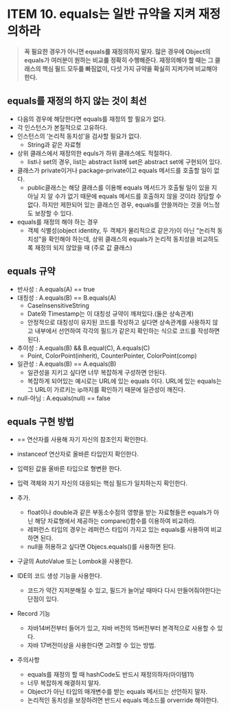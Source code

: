 # ITEM 10. equals는 일반 규약을 지켜 재정의하라

> **꼭 필요한 경우가 아니면 equals를 재정의하지 말자. 많은 경우에 Object의 equals가 여러분이 원하는 비교를 정확히 수행해준다. 재정의해야 할 때는 그 클래스의 핵심 필드 모두를 빠짐없이, 다섯 가지 규약을 확실히 지켜가며 비교해야 한다.**

## equals를 재정의 하지 않는 것이 최선

- 다음의 경우에 해당한다면 equals를 재정의 할 필요가 없다.
- 각 인스턴스가 본질적으로 고유하다.
- 인스턴스의 ‘논리적 동치성’을 검사할 필요가 없다.
  - String과 같은 자료형
- 상위 클래스에서 재정의한 equls가 하위 클래스에도 적절하다.
  - list나 set의 경우, list는 abstract list에 set은 abstract set에 구현되어 있다.
- 클래스가 private이거나 package-private이고 equals 메서드를 호출할 일이 없다.
  - public클래스는 해당 클래스를 이용해 equals 메서드가 호출될 일이 있을 지 아닐 지 알 수가 없기 때문에 equals 메서드를 호출하지 않을 것이라 장담할 수 없다. 하지만 제한되어 있는 클래스인 경우, equals를 안쓸꺼라는 것을 어느정도 보장할 수 있다.
- equals를 재정의 해야 하는 경우
  - 객체 식별성(object identity, 두 객체가 물리적으로 같은가)이 아닌 “논리적 동치성”을 확인해야 하는데, 상위 클래스의 equals가 논리적 동치성을 비교하도록 재정의 되지 않았을 때 (주로 값 클래스)

## equals 규약

- 반사성 : A.equals(A) == true
- 대칭성 : A.equals(B) == B.equals(A)
  - CaseInsensitiveString
  - Date와 Timestamp는 이 대칭성 규약이 깨져있다.(둘은 상속관계)
  - 안정적으로 대칭성이 유지된 코드를 작성하고 싶다면 상속관계를 사용하지 않고 내부에서 선언하여 각각의 필드가 같은지 확인하는 식으로 코드를 작성하면 된다.
- 추이성 : A.equals(B) && B.equal(C), A.equals(C)
  - Point, ColorPoint(inherit), CounterPointer, ColorPoint(comp)
- 일관성 : A.equals(B) == A.equals(B)
  - 일관성을 지키고 싶다면 너무 복잡하게 구성하면 안된다.
  - 복잡하게 되어있는 예시로는 URL에 있는 equals 이다. URL에 있는 equals는 그 URL이 가르키는 ip까지를 확인하기 때문에 일관성이 깨진다.
- null-아님 : A.equals(null) == false

## equals 구현 방법

- == 연산자를 사용해 자기 자신의 참조인지 확인한다.
- instanceof 연산자로 올바른 타입인지 확인한다.
- 입력된 값을 올바른 타입으로 형변환 한다.
- 입력 객체와 자기 자신의 대응되는 핵심 필드가 일치하는지 확인한다.
- 추가.
  - float이나 double과 같은 부동소수점의 영향을 받는 자료형들은 equals가 아닌 해당 자료형에서 제공하는 compare()함수를 이용하여 비교하라.
  - 레퍼런스 타입의 경우는 레퍼런스 타입이 가지고 있는 equals를 사용하여 비교하면 된다.
  - null을 허용하고 싶다면 Objecs.equals()를 사용하면 된다.

- 구글의 AutoValue 또는 Lombok을 사용한다.
- IDE의 코드 생성 기능을 사용한다.
  - 코드가 약간 지저분해질 수 있고, 필드가 늘어날 때마다 다시 만들어줘야한다는 단점이 있다.
- Record 기능
  - 자바14버전부터 들어가 있고, 자바 버전의 15버전부터 본격적으로 사용할 수 있다.
  - 자바 17버전이상을 사용한다면 고려할 수 있는 방법.

- 주의사항
  - equals를 재정의 할 때 hashCode도 반드시 재정의하자(아이템11)
  - 너무 복잡하게 해결하지 말자.
  - Object가 아닌 타입의 매개변수를 받는 equals 메서드는 선언하지 말자.
  - 논리적인 동치성을 보장하려면 반드시 equals 메소드를 orverride 해야한다.
